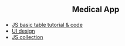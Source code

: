 
## <p align="center">Medical App<p>

  
- [JS basic table tutorial & code](https://www.youtube.com/watch?v=7L3C_y7L120)
- [UI design](https://www.figma.com/community/file/1021406552622495462)
- [JS collection](https://techfort.github.io/LokiJS/)

